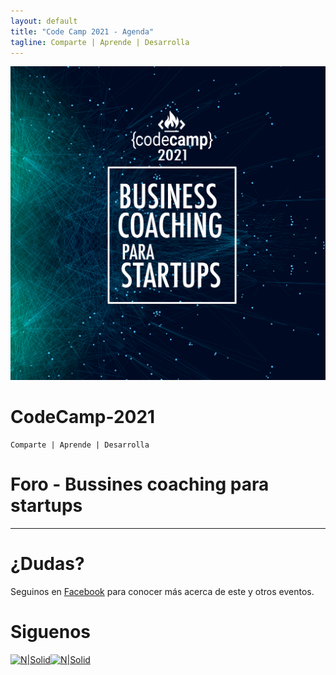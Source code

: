 ```yaml
---
layout: default
title: "Code Camp 2021 - Agenda"
tagline: Comparte | Aprende | Desarrolla
---
```


![image](./files/BCPS2.jpg)

# CodeCamp-2021
```
Comparte | Aprende | Desarrolla
```
# Foro - Bussines coaching para startups  

****  

# ¿Dudas? 

Seguinos en [Facebook](https://www.facebook.com/groups/MsDevGroupCoban) para conocer más acerca de este y otros eventos.

# Siguenos
[![N|Solid](http://dbamastery.com/wp-content/uploads/2018/08/if_github_circle_black_107161.png)](https://github.com/msdgc)[![N|Solid](http://dbamastery.com/wp-content/uploads/2018/08/if_browser_1055104.png)](https://www.facebook.com/groups/MsDevGroupCoban)
